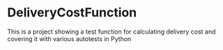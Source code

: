 # DeliveryCostFunction
This is a project showing a test function for calculating delivery cost and covering it with various autotests in Python

